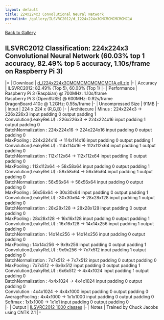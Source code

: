 ```yaml
---
layout: default
title: 224x224x3 Convolutional Neural Network
permalink: /gallery/ILSVRC2012/d_I224x224x3CMCMCMCMCMCMC1A
---
```


[Back to Gallery](/ELL/gallery)

## ILSVRC2012 Classification: 224x224x3 Convolutional Neural Network (60.03% top 1 accuracy, 82.49% top 5 accuracy, 1.10s/frame on Raspberry Pi 3)

|=
| Download | [d_I224x224x3CMCMCMCMCMCMC1A.ell.zip](https://github.com/Microsoft/ELL-models/raw/master/models/ILSVRC2012/d_I224x224x3CMCMCMCMCMCMC1A/d_I224x224x3CMCMCMCMCMCMC1A.ell.zip)
|-
| Accuracy | ILSVRC2012: 82.49% (Top 5), 60.03% (Top 1) 
|-
| Performance | Raspberry Pi 3 (Raspbian) @ 700MHz: 1.10s/frame<br>Raspberry Pi 3 (OpenSUSE) @ 600MHz: 0.92s/frame<br>DragonBoard 410c @ 1.2GHz: 0.55s/frame
|-
| Uncompressed Size | 91MB
|-
| Input | 224 x 224 x {R,G,B}
|-
| Architecure | Minus :  224x224x3  ->  226x226x3  input padding 0  output padding 1<br>Convolution(LeakyReLU) :  226x226x3  ->  224x224x16  input padding 1  output padding 0<br>BatchNormalization :  224x224x16  ->  224x224x16  input padding 0  output padding 0<br>MaxPooling :  224x224x16  ->  114x114x16  input padding 0  output padding 1<br>Convolution(LeakyReLU) :  114x114x16  ->  112x112x64  input padding 1  output padding 0<br>BatchNormalization :  112x112x64  ->  112x112x64  input padding 0  output padding 0<br>MaxPooling :  112x112x64  ->  58x58x64  input padding 0  output padding 1<br>Convolution(LeakyReLU) :  58x58x64  ->  56x56x64  input padding 1  output padding 0<br>BatchNormalization :  56x56x64  ->  56x56x64  input padding 0  output padding 0<br>MaxPooling :  56x56x64  ->  30x30x64  input padding 0  output padding 1<br>Convolution(LeakyReLU) :  30x30x64  ->  28x28x128  input padding 1  output padding 0<br>BatchNormalization :  28x28x128  ->  28x28x128  input padding 0  output padding 0<br>MaxPooling :  28x28x128  ->  16x16x128  input padding 0  output padding 1<br>Convolution(LeakyReLU) :  16x16x128  ->  14x14x256  input padding 1  output padding 0<br>BatchNormalization :  14x14x256  ->  14x14x256  input padding 0  output padding 0<br>MaxPooling :  14x14x256  ->  9x9x256  input padding 0  output padding 1<br>Convolution(LeakyReLU) :  9x9x256  ->  7x7x512  input padding 1  output padding 0<br>BatchNormalization :  7x7x512  ->  7x7x512  input padding 0  output padding 0<br>MaxPooling :  7x7x512  ->  6x6x512  input padding 0  output padding 1<br>Convolution(LeakyReLU) :  6x6x512  ->  4x4x1024  input padding 1  output padding 0<br>BatchNormalization :  4x4x1024  ->  4x4x1024  input padding 0  output padding 0<br>Convolution :  4x4x1024  ->  4x4x1000  input padding 0  output padding 0<br>AveragePooling :  4x4x1000  ->  1x1x1000  input padding 0  output padding 0<br>Softmax :  1x1x1000  ->  1x1x1  input padding 0  output padding 0<br>
|-
| Output | [ILSVRC2012 1000 classes](https://github.com/Microsoft/ELL-models/raw/master/models/ILSVRC2012/ILSVRC2012_labels.txt)
|-
| Notes | Trained by Chuck Jacobs using CNTK 2.1
|=
